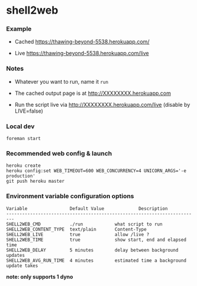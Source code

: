 # shell2web

### Example

 - Cached https://thawing-beyond-5538.herokuapp.com/

 - Live https://thawing-beyond-5538.herokuapp.com/live

### Notes

 - Whatever you want to run, name it `run`

 - The cached output page is at http://XXXXXXXX.herokuapp.com

 - Run the script live via http://XXXXXXXX.herokuapp.com/live (disable by LIVE=false)

### Local dev 

    foreman start

### Recommended web config & launch

    heroku create
    heroku config:set WEB_TIMEOUT=600 WEB_CONCURRENCY=4 UNICORN_ARGS='-e production'
    git push heroku master


### Environment variable configuration options
    Variable                Default Value             Description
    -------------------------------------------------------------------------
    SHELL2WEB_CMD           ./run            what script to run
    SHELL2WEB_CONTENT_TYPE  text/plain       Content-Type
    SHELL2WEB_LIVE          true             allow /live ?
    SHELL2WEB_TIME          true             show start, end and elapsed time
    SHELL2WEB_DELAY         5 minutes        delay between background updates
    SHELL2WEB_AVG_RUN_TIME  4 minutes        estimated time a background update takes

**note: only supports 1 dyno**
